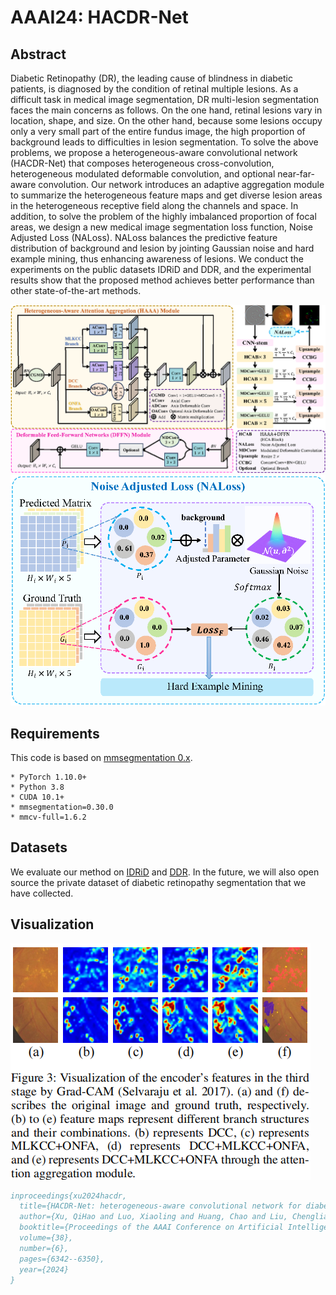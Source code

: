 # AAAI24: HACDR-Net

## Abstract

Diabetic Retinopathy (DR), the leading cause of blindness in diabetic patients, is diagnosed by the condition of retinal multiple lesions. As a difficult task in medical image segmentation, DR multi-lesion segmentation faces the main concerns as follows. On the one hand, retinal lesions vary in location, shape, and size. On the other hand, because some lesions occupy only a very small part of the entire fundus image, the high proportion of background leads to difficulties in lesion segmentation. To solve the above problems, we propose a heterogeneous-aware convolutional network (HACDR-Net) that composes heterogeneous cross-convolution, heterogeneous modulated deformable convolution, and optional near-far-aware convolution. Our network introduces an adaptive aggregation module to summarize the heterogeneous feature maps and get diverse lesion areas in the heterogeneous receptive field along the channels and space. In addition, to solve the problem of the highly imbalanced proportion of focal areas, we design a new medical image segmentation loss function, Noise Adjusted Loss (NALoss). NALoss balances the predictive feature distribution of background and lesion by jointing Gaussian noise and hard example mining, thus enhancing awareness of lesions. We conduct the experiments on the public datasets IDRiD and DDR, and the experimental results show that the proposed method achieves better performance than other state-of-the-art methods.

![](./image/model.png)
![](./image/NALoss.png)

## Requirements

This code is based on [mmsegmentation 0.x](https://github.com/open-mmlab/mmsegmentation).

```
* PyTorch 1.10.0+
* Python 3.8
* CUDA 10.1+
* mmsegmentation=0.30.0
* mmcv-full=1.6.2
```

## Datasets

We evaluate our method on [IDRiD](https://ieee-dataport.org/open-access/indian-diabetic-retinopathy-image-dataset-idrid) and [DDR](https://github.com/nkicsl/DDR-dataset). In the future, we will also open source the private dataset of diabetic retinopathy segmentation that we have collected.

## Visualization

![](./image/img.png)

```bibtex
inproceedings{xu2024hacdr,
  title={HACDR-Net: heterogeneous-aware convolutional network for diabetic retinopathy multi-lesion segmentation},
  author={Xu, QiHao and Luo, Xiaoling and Huang, Chao and Liu, Chengliang and Wen, Jie and Wang, Jialei and Xu, Yong},
  booktitle={Proceedings of the AAAI Conference on Artificial Intelligence},
  volume={38},
  number={6},
  pages={6342--6350},
  year={2024}
}


